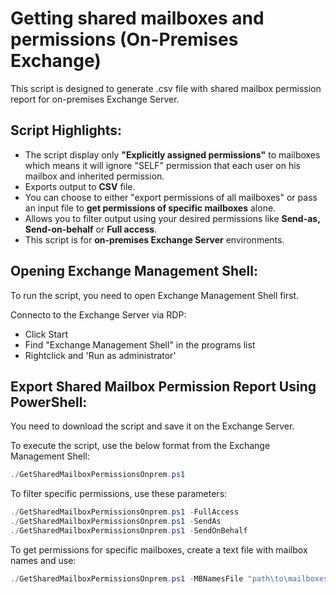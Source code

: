 # Getting shared mailboxes and permissions (On-Premises Exchange)

This script is designed to generate .csv file with shared mailbox permission report for on-premises Exchange Server.

## Script Highlights: 
- The script display only **"Explicitly assigned permissions"** to mailboxes which means it will ignore "SELF" permission that each user on his mailbox and inherited permission. 
- Exports output to **CSV** file. 
- You can choose to either "export permissions of all mailboxes" or pass an input file to **get permissions of specific mailboxes** alone. 
- Allows you to filter output using your desired permissions like **Send-as, Send-on-behalf** or **Full access**. 
- This script is for **on-premises Exchange Server** environments.

## Opening Exchange Management Shell:

To run the script, you need to open Exchange Management Shell first.

Connecto to the Exchange Server via RDP:
   - Click Start
   - Find "Exchange Management Shell" in the programs list
   - Rightclick and 'Run as administrator'

## Export Shared Mailbox Permission Report Using PowerShell: 

You need to download the script and save it on the Exchange Server.

To execute the script, use the below format from the Exchange Management Shell:

```powershell
./GetSharedMailboxPermissionsOnprem.ps1
```

To filter specific permissions, use these parameters:
```powershell
./GetSharedMailboxPermissionsOnprem.ps1 -FullAccess
./GetSharedMailboxPermissionsOnprem.ps1 -SendAs
./GetSharedMailboxPermissionsOnprem.ps1 -SendOnBehalf
```

To get permissions for specific mailboxes, create a text file with mailbox names and use:
```powershell
./GetSharedMailboxPermissionsOnprem.ps1 -MBNamesFile "path\to\mailboxes.txt"
```